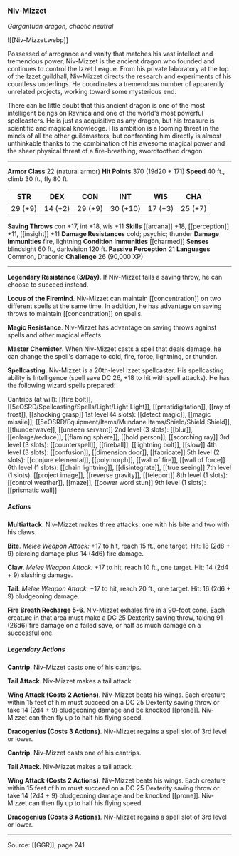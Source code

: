 ### Niv-Mizzet
_Gargantuan dragon, chaotic neutral_

![[Niv-Mizzet.webp]]

Possessed of arrogance and vanity that matches his vast intellect and tremendous power, Niv-Mizzet is the ancient dragon who founded and continues to control the Izzet League. From his private laboratory at the top of the Izzet guildhall, Niv-Mizzet directs the research and experiments of his countless underlings. He coordinates a tremendous number of apparently unrelated projects, working toward some mysterious end.

There can be little doubt that this ancient dragon is one of the most intelligent beings on Ravnica and one of the world's most powerful spellcasters. He is just as acquisitive as any dragon, but his treasure is scientific and magical knowledge. His ambition is a looming threat in the minds of all the other guildmasters, but confronting him directly is almost unthinkable thanks to the combination of his awesome magical power and the sheer physical threat of a fire-breathing, swordtoothed dragon.






---

**Armor Class** 22 (natural armor)
**Hit Points** 370 (19d20 + 171)
**Speed** 40 ft., climb 30 ft., fly 80 ft.

| STR     | DEX     | CON     | INT     | WIS     | CHA     |
|---------|---------|---------|---------|---------|---------|
| 29 (+9) | 14 (+2) | 29 (+9) | 30 (+10) | 17 (+3) | 25 (+7) |

**Saving Throws** con +17, int +18, wis +11
**Skills** [[arcana]] +18, [[perception]] +11, [[insight]] +11
**Damage Resistances** cold; psychic; thunder
**Damage Immunities** fire, lightning
**Condition Immunities** [[charmed]]
**Senses** blindsight 60 ft., darkvision 120 ft.
**Passive Perception** 21
**Languages** Common, Draconic
**Challenge** 26 (90,000 XP)

---

**Legendary Resistance (3/Day)**. If Niv-Mizzet fails a saving throw, he can choose to succeed instead.

**Locus of the Firemind**. Niv-Mizzet can maintain [[concentration]] on two different spells at the same time. In addition, he has advantage on saving throws to maintain [[concentration]] on spells.

**Magic Resistance**. Niv-Mizzet has advantage on saving throws against spells and other magical effects.

**Master Chemister**. When Niv-Mizzet casts a spell that deals damage, he can change the spell's damage to cold, fire, force, lightning, or thunder.

**Spellcasting.** Niv-Mizzet is a 20th-level Izzet spellcaster. His spellcasting ability is Intelligence (spell save DC 26, +18 to hit with spell attacks). He has the following wizard spells prepared:

Cantrips (at will): [[fire bolt]], [[5eOSRD/Spellcasting/Spells/Light/Light|Light]], [[prestidigitation]], [[ray of frost]], [[shocking grasp]]
1st level (4 slots): [[detect magic]], [[magic missile]], [[5eOSRD/Equipment/Items/Mundane Items/Shield/Shield|Shield]], [[thunderwave]], [[unseen servant]]
2nd level (3 slots): [[blur]], [[enlarge/reduce]], [[flaming sphere]], [[hold person]], [[scorching ray]]
3rd level (3 slots): [[counterspell]], [[fireball]], [[lightning bolt]], [[slow]]
4th level (3 slots): [[confusion]], [[dimension door]], [[fabricate]]
5th level (2 slots): [[conjure elemental]], [[polymorph]], [[wall of fire]], [[wall of force]]
6th level (1 slots): [[chain lightning]], [[disintegrate]], [[true seeing]]
7th level (1 slots): [[project image]], [[reverse gravity]], [[teleport]]
8th level (1 slots): [[control weather]], [[maze]], [[power word stun]]
9th level (1 slots): [[prismatic wall]]

##### Actions
**Multiattack**. Niv-Mizzet makes three attacks: one with his bite and two with his claws.

**Bite**. _Melee Weapon Attack:_ +17 to hit, reach 15 ft., one target. Hit: 18 (2d8 + 9) piercing damage plus 14 (4d6) fire damage.

**Claw**. _Melee Weapon Attack:_ +17 to hit, reach 10 ft., one target. Hit: 14 (2d4 + 9) slashing damage.

**Tail**. _Melee Weapon Attack:_ +17 to hit, reach 20 ft., one target. Hit: 16 (2d6 + 9) bludgeoning damage.

**Fire Breath Recharge 5-6**. Niv-Mizzet exhales fire in a 90-foot cone. Each creature in that area must make a DC 25 Dexterity saving throw, taking 91 (26d6) fire damage on a failed save, or half as much damage on a successful one.

##### Legendary Actions
**Cantrip**. Niv-Mizzet casts one of his cantrips.

**Tail Attack**. Niv-Mizzet makes a tail attack.

**Wing Attack (Costs 2 Actions)**. Niv-Mizzet beats his wings. Each creature within 15 feet of him must succeed on a DC 25 Dexterity saving throw or take 14 (2d4 + 9) bludgeoning damage and be knocked [[prone]]. Niv-Mizzet can then fly up to half his flying speed.

**Dracogenius (Costs 3 Actions)**. Niv-Mizzet regains a spell slot of 3rd level or lower.

**Cantrip**. Niv-Mizzet casts one of his cantrips.

**Tail Attack**. Niv-Mizzet makes a tail attack.

**Wing Attack (Costs 2 Actions)**. Niv-Mizzet beats his wings. Each creature within 15 feet of him must succeed on a DC 25 Dexterity saving throw or take 14 (2d4 + 9) bludgeoning damage and be knocked [[prone]]. Niv-Mizzet can then fly up to half his flying speed.

**Dracogenius (Costs 3 Actions)**. Niv-Mizzet regains a spell slot of 3rd level or lower.


---

Source: [[GGR]], page 241